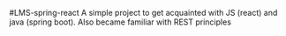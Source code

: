 #LMS-spring-react
A simple project to get acquainted with JS (react) and java (spring boot). Also became familiar with REST principles

